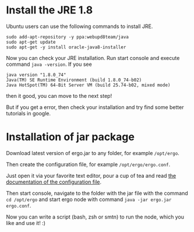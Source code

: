 # Install the JRE 1.8

Ubuntu users can use the following commands to install JRE.

```
sudo add-apt-repository -y ppa:webupd8team/java
sudo apt-get update
sudo apt-get -y install oracle-java8-installer
```

Now you can check your JRE installation. Run start console and execute command `java -version`. If you see

```
java version "1.8.0_74"
Java(TM) SE Runtime Environment (build 1.8.0_74-b02)
Java HotSpot(TM) 64-Bit Server VM (build 25.74-b02, mixed mode)
```

then it good, you can move to the next step!

But if you get a error, then check your installation and try find some better tutorials in google.

# Installation of jar package

Download latest version of ergo.jar to any folder, for example `/opt/ergo`.

Then create the configuration file, for example `/opt/ergo/ergo.conf`.

Just open it via your favorite text editor, pour a cup of tea and read [the documentation of the configuration file](https://github.com/ergoplatform/ergo/wiki/Node-Configuration-File).

Then start console, navigate to the folder with the jar file with the command `cd /opt/ergo` and start ergo node with command `java -jar ergo.jar ergo.conf`.

Now you can write a script (bash, zsh or smtn) to run the node, which you like and use it! :)